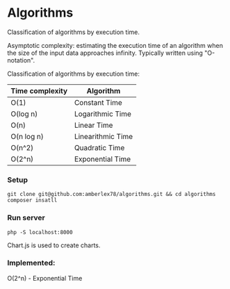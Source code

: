 # Algorithms

Classification of algorithms by execution time.

Asymptotic complexity: estimating the execution time of an algorithm when the size of the input data approaches infinity. Typically written using "O-notation".

Classification of algorithms by execution time:

| Time complexity | Algorithm |
| --- | --- |
| O(1) | Constant Time |
| O(log n) | Logarithmic Time |
| O(n) | Linear Time |
| O(n log n) | Linearithmic Time |
| O(n^2) | Quadratic Time |
| O(2^n) | Exponential Time |

### Setup

```shell
git clone git@github.com:amberlex78/algorithms.git && cd algorithms
composer insatll
```

### Run server

```shell
php -S localhost:8000
```

Chart.js is used to create charts.

### Implemented:

O(2^n) - Exponential Time
